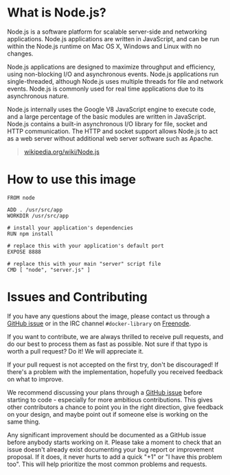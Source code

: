 # What is Node.js?
Node.js is a software platform for scalable server-side and networking applications. Node.js applications are written in JavaScript, and can be run within the Node.js runtime on Mac OS X, Windows and Linux with no changes.

Node.js applications are designed to maximize throughput and efficiency, using non-blocking I/O and asynchronous events. Node.js applications run single-threaded, although Node.js uses multiple threads for file and network events. Node.js is commonly used for real time applications due to its asynchronous nature.

Node.js internally uses the Google V8 JavaScript engine to execute code, and a large percentage of the basic modules are written in JavaScript. Node.js contains a built-in asynchronous I/O library for file, socket and HTTP communication. The HTTP and socket support allows Node.js to act as a web server without additional web server software such as Apache.

> [wikipedia.org/wiki/Node.js](https://en.wikipedia.org/wiki/Node.js)

# How to use this image

    FROM node

    ADD . /usr/src/app
    WORKDIR /usr/src/app

    # install your application's dependencies
    RUN npm install

    # replace this with your application's default port
    EXPOSE 8888

    # replace this with your main "server" script file
    CMD [ "node", "server.js" ]

# Issues and Contributing

If you have any questions about the image, please contact us through a [GitHub issue](https://github.com/docker-library/node/issues) or in the IRC channel `#docker-library` on [Freenode](https://freenode.net).

If you want to contribute, we are always thrilled to receive pull requests, and do our best to process them as fast as possible. Not sure if that typo is worth a pull request? Do it! We will appreciate it.

If your pull request is not accepted on the first try, don't be discouraged! If there's a problem with the implementation, hopefully you received feedback on what to improve.

We recommend discussing your plans through a [GitHub issue](https://github.com/docker-library/node/issues) before starting to code - especially for more ambitious contributions. This gives other contributors a chance to point you in the right direction, give feedback on your design, and maybe point out if someone else is working on the same thing.

Any significant improvement should be documented as a GitHub issue before anybody starts working on it. Please take a moment to check that an issue doesn't already exist documenting your bug report or improvement proposal. If it does, it never hurts to add a quick "+1" or "I have this problem too". This will help prioritize the most common problems and requests.
